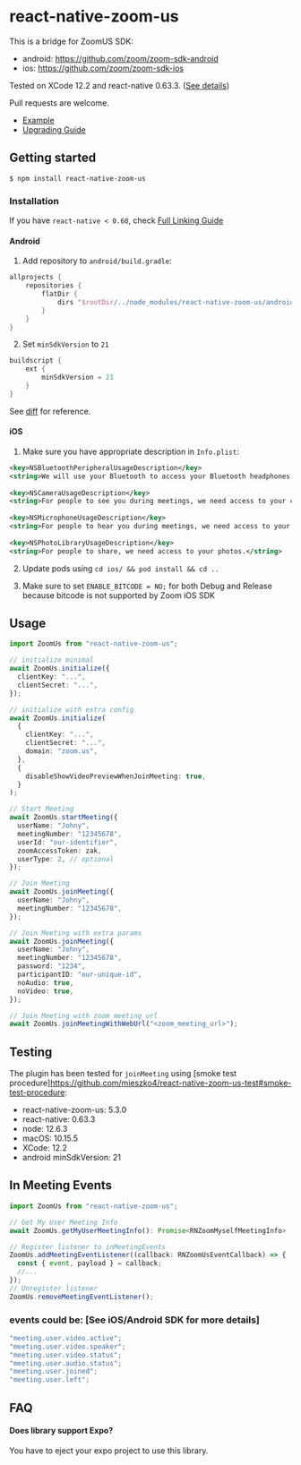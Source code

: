 # react-native-zoom-us

This is a bridge for ZoomUS SDK:

- android: https://github.com/zoom/zoom-sdk-android
- ios: https://github.com/zoom/zoom-sdk-ios

Tested on XCode 12.2 and react-native 0.63.3. ([See details](https://github.com/mieszko4/react-native-zoom-us#testing))

Pull requests are welcome.

- [Example](https://github.com/mieszko4/react-native-zoom-us-test)
- [Upgrading Guide](https://github.com/mieszko4/react-native-zoom-us/tree/master/docs/UPGRADING.md)

## Getting started

`$ npm install react-native-zoom-us`

### Installation

If you have `react-native < 0.60`, check [Full Linking Guide](https://github.com/mieszko4/react-native-zoom-us/tree/master/docs/LINKING.md)

#### Android

1. Add repository to `android/build.gradle`:
```gradle
allprojects {
    repositories {
        flatDir {
            dirs "$rootDir/../node_modules/react-native-zoom-us/android/libs"
        }
    }
}   
```

2. Set `minSdkVersion` to `21`
```gradle
buildscript {
    ext {
        minSdkVersion = 21
    }
}
```

See [diff](https://github.com/mieszko4/react-native-zoom-us-test/pull/10/commits/cabdb876cc40f78f0a6d977d38377497be5e0726) for reference.

#### iOS
1. Make sure you have appropriate description in `Info.plist`:
```xml
<key>NSBluetoothPeripheralUsageDescription</key>
<string>We will use your Bluetooth to access your Bluetooth headphones.</string>
	
<key>NSCameraUsageDescription</key>
<string>For people to see you during meetings, we need access to your camera.</string>
	
<key>NSMicrophoneUsageDescription</key>
<string>For people to hear you during meetings, we need access to your microphone.</string>
	
<key>NSPhotoLibraryUsageDescription</key>
<string>For people to share, we need access to your photos.</string>
```

2. Update pods using `cd ios/ && pod install && cd ..`

3. Make sure to set `ENABLE_BITCODE = NO;` for both Debug and Release because bitcode is not supported by Zoom iOS SDK 

## Usage

```typescript
import ZoomUs from "react-native-zoom-us";

// initialize minimal
await ZoomUs.initialize({
  clientKey: "...",
  clientSecret: "...",
});

// initialize with extra config
await ZoomUs.initialize(
  {
    clientKey: "...",
    clientSecret: "...",
    domain: "zoom.us",
  },
  {
    disableShowVideoPreviewWhenJoinMeeting: true,
  }
);

// Start Meeting
await ZoomUs.startMeeting({
  userName: "Johny",
  meetingNumber: "12345678",
  userId: "our-identifier",
  zoomAccessToken: zak,
  userType: 2, // optional
});

// Join Meeting
await ZoomUs.joinMeeting({
  userName: "Johny",
  meetingNumber: "12345678",
});

// Join Meeting with extra params
await ZoomUs.joinMeeting({
  userName: "Johny",
  meetingNumber: "12345678",
  password: "1234",
  participantID: "our-unique-id",
  noAudio: true,
  noVideo: true,
});

// Join Meeting with zoom meeting url
await ZoomUs.joinMeetingWithWebUrl("<zoom_meeting_url>");
```

## Testing

The plugin has been tested for `joinMeeting` using [smoke test procedure]https://github.com/mieszko4/react-native-zoom-us-test#smoke-test-procedure:
* react-native-zoom-us: 5.3.0
* react-native: 0.63.3
* node: 12.6.3
* macOS: 10.15.5
* XCode: 12.2
* android minSdkVersion: 21

## In Meeting Events

```typescript
import ZoomUs from "react-native-zoom-us";

// Get My User Meeting Info
await ZoomUs.getMyUserMeetingInfo(): Promise<RNZoomMyselfMeetingInfo>

// Register listener to inMeetingEvents
ZoomUs.addMeetingEventListener((callback: RNZoomUsEventCallback) => {
  const { event, payload } = callback;
  //...
});
// Unregister listener
ZoomUs.removeMeetingEventListener();
```

### events could be: [See iOS/Android SDK for more details]

```typescript
"meeting.user.video.active";
"meeting.user.video.speaker";
"meeting.user.video.status";
"meeting.user.audio.status";
"meeting.user.joined";
"meeting.user.left";
```

## FAQ

#### Does library support Expo?

You have to eject your expo project to use this library.
